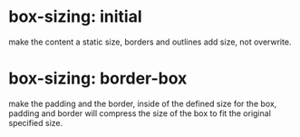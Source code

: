 # box-sizing: initial
make the content a static size, borders and outlines add size, not overwrite.

# box-sizing: border-box
make the padding and the border, inside of the defined size for the box, padding and border will compress the size of the box to fit the original specified size.